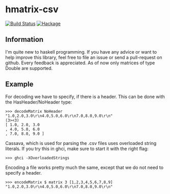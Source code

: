 hmatrix-csv
===========
[![Build Status](https://travis-ci.org/grtlr/hmatrix-csv.svg)](https://travis-ci.org/grtlr/hmatrix-csv) [![Hackage](https://img.shields.io/hackage/v/hmatrix-csv.svg?style=flat)](https://hackage.haskell.org/package/hmatrix-csv)

Information
-----------

I'm quite new to haskell programming. If you have any advice or want to help improve this library, feel free to file an issue or send a pull-request on github. Every feedback is appreciated.
As of now only matrices of type Double are supported.

Example
-------

For decoding we have to specify, if there is a header. This can be done with the HasHeader/NoHeader type:

    >>> decodeMatrix NoHeader "1.0,2.0,3.0\r\n4.0,5.0,6.0\r\n7.0,8.0,9.0\r\n"
    (3><3)
    [ 1.0, 2.0, 3.0
    , 4.0, 5.0, 6.0
    , 7.0, 8.0, 9.0 ]

Cassava, which is used for parsing the .csv files uses overloaded string literals. If you try this in ghci, make sure to start it with the right flag:

    >>> ghci -XOverloadedStrings

Encoding a file works pretty much the same, except that we do not need to specify a header.

    >>> encodeMatrix $ matrix 3 [1,2,3,4,5,6,7,8,9]
    "1.0,2.0,3.0\r\n4.0,5.0,6.0\r\n7.0,8.0,9.0\r\n"

